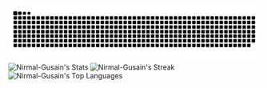 ![Snake](https://raw.githubusercontent.com/platane/snk/output/github-contribution-grid-snake-dark.svg)
![Nirmal-Gusain's Stats](https://github-readme-stats.vercel.app/api?username=Nirmal-Gusain&theme=dark&show_icons=true&hide_border=false&count_private=true)
![Nirmal-Gusain's Streak](https://github-readme-streak-stats.herokuapp.com/?user=Nirmal-Gusain&theme=dark&hide_border=false)
![Nirmal-Gusain's Top Languages](https://github-readme-stats.vercel.app/api/top-langs/?username=Nirmal-Gusain&theme=dark&show_icons=true&hide_border=false&layout=compact)
